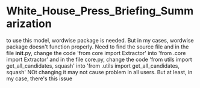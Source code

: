 # White_House_Press_Briefing_Summarization

to use this model, wordwise package is needed.
But in my cases, wordwise package doesn't function properly. Need to find the source file and
in the file __init__.py, change the code 'from core import Extractor' into 'from .core import Extractor'
and in the file core.py, change the code 'from utils import get_all_candidates, squash' into 'from .utils import get_all_candidates, squash'
NOt changing it may not cause problem in all users. But at least, in my case, there's this issue
